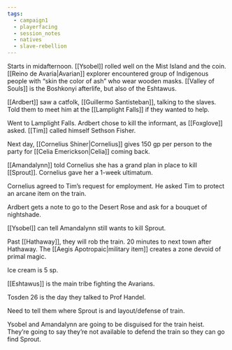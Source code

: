 ```yaml
---
tags:
  - campaign1
  - playerfacing
  - session_notes
  - natives
  - slave-rebellion
---
```


Starts in midafternoon. [[Ysobel]] rolled well on the Mist Island and the coin. [[Reino de Avaria|Avarian]] explorer encountered group of Indigenous people with “skin the color of ash” who wear wooden masks. [[Valley of Souls]] is the Boshkonyi afterlife, but also of the Eshtawus.

[[Ardbert]] saw a catfolk, [[Guillermo Santisteban]], talking to the slaves. Told them to meet him at the [[Lamplight Falls]] if they wanted to help.

Went to Lamplight Falls. Ardbert chose to kill the informant, as [[Foxglove]] asked. [[Tim]] called himself Sethson Fisher.

Next day, [[Cornelius Shiner|Cornelius]] gives 150 gp per person to the party for [[Celia Emerickson|Celia]] coming back.

[[Amandalynn]] told Cornelius she has a grand plan in place to kill [[Sprout]]. Cornelius gave her a 1-week ultimatum.

Cornelius agreed to Tim’s request for employment. He asked Tim to protect an arcane item on the train.

Ardbert gets a note to go to the Desert Rose and ask for a bouquet of nightshade.

[[Ysobel]] can tell Amandalynn still wants to kill Sprout.

Past [[Hathaway]], they will rob the train. 20 minutes to next town after Hathaway. The [[Aegis Apotropaic|military item]] creates a zone devoid of primal magic.

Ice cream is 5 sp.

[[Eshtawus]] is the main tribe fighting the Avarians.

Tosden 26 is the day they talked to Prof Handel.

Need to tell them where Sprout is and layout/defense of train.

Ysobel and Amandalynn are going to be disguised for the train heist. They’re going to say they’re not available to defend the train so they can go find Sprout.